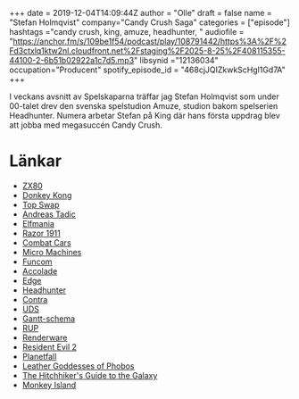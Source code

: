+++
date = 2019-12-04T14:09:44Z
author = "Olle"
draft = false
name = "Stefan Holmqvist"
company="Candy Crush Saga"
categories = ["episode"]
hashtags ="candy crush, king, amuze, headhunter, "
audiofile = "https://anchor.fm/s/109be1f54/podcast/play/108791442/https%3A%2F%2Fd3ctxlq1ktw2nl.cloudfront.net%2Fstaging%2F2025-8-25%2F408115355-44100-2-6b51b02922a1c7d5.mp3"
libsynid ="12136034"
occupation="Producent"
spotify_episode_id = "468cjJQIZkwkScHgl1Gd7A"
+++ 

I veckans avsnitt av Spelskaparna träffar jag Stefan Holmqvist som under 00-talet drev den svenska spelstudion Amuze, studion bakom spelserien Headhunter. Numera arbetar Stefan på King där hans första uppdrag blev att jobba med megasuccén Candy Crush.

# Länkar
* [ZX80](https://en.wikipedia.org/wiki/ZX80)
* [Donkey Kong](https://en.wikipedia.org/wiki/Donkey_Kong)
* [Top Swap](http://janeway.exotica.org.uk/author.php?id=2239)
* [Andreas Tadic](http://spelskaparna.com/episode/24/)
* [Elfmania](https://www.youtube.com/watch?v=JwLGlt2F82M)
* [Razor 1911](https://en.wikipedia.org/wiki/Razor_1911)
* [Combat Cars ](https://www.youtube.com/watch?v=ZT8J-C-pHh4)
* [Micro Machines](https://www.youtube.com/watch?v=R5x547gzU_g)
* [Funcom](https://en.wikipedia.org/wiki/Funcom)
* [Accolade](https://en.wikipedia.org/wiki/Accolade_(company))
* [Edge](https://en.wikipedia.org/wiki/Edge_(magazine))
* [Headhunter](https://www.youtube.com/watch?v=7qWia_Xzew8)
* [Contra](https://www.youtube.com/watch?v=2mWZlNOzdv8)
* [UDS](https://sv.wikipedia.org/wiki/Unique_Development_Studios)
* [Gantt-schema](https://en.wikipedia.org/wiki/Gantt_chart)
* [RUP](https://sv.wikipedia.org/wiki/Rational_Unified_Process)
* [Renderware](https://en.wikipedia.org/wiki/RenderWare)
* [Resident Evil 2](https://www.youtube.com/watch?v=kUjLG8ZxuHQ)
* [Planetfall](http://www.ifwiki.org/index.php/Planetfall)
* [Leather Goddesses of Phobos](http://www.ifwiki.org/index.php/Leather_Goddesses_of_Phobos)
* [The Hitchhiker's Guide to the Galaxy](http://www.ifwiki.org/index.php/The_Hitchhiker%27s_Guide_to_the_Galaxy)
* [Monkey Island](https://www.youtube.com/watch?v=fIXNUtdNzYI)
